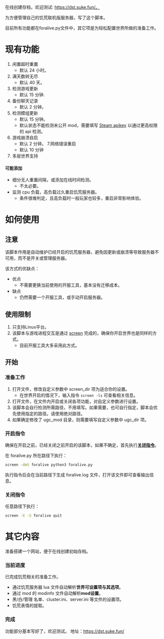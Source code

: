 在线创建存档，欢迎测试: https://dst.suke.fun/。

为方便管理自己的饥荒联机版服务器，写了这个脚本。

目前所有功能都在foralive.py文件中，其它项是为轻松配置世界所做的准备工作。

# 现有功能

1. 闲置超时重置
    * 默认 24 小时。
2. 满天数转无尽
    * 默认 40 天。
3. 检测游戏更新
    * 默认 15 分钟.
4. 备份聊天记录
    * 默认 2 分钟。
5. 检测模组更新
    * 默认 15 分钟。
    * 默认状态不能检测未公开 mod，需要填写 [Steam apikey](https://steamcommunity.com/dev/apikey) 以通过更高权限的 api 检测。
6. 游戏崩溃自启
    * 默认 2 分钟。 7.网络错误重启
    * 默认 10 分钟
8. 多层世界支持

#### 可能添加

* 细分无人重置间隔，或添加在线时间检测。
    * 不太必要。
* 监测 cpu 负载，高负载过久重启饥荒服务器。
    * 条件很难判定，且高负载时一般玩家也较多，重启非常影响体验。

# 如何使用

## 注意

该脚本作用是自动维护已经开启的饥荒服务器，避免因更新或崩溃等导致服务器不可用，而不是开关或管理服务器。

该方式的优缺点：

* 优点
    * 不需要更换当前使用的开服工具，基本没有迁移成本。
* 缺点
    * 仍然需要一个开服工具，或手动开启服务器。

## 使用限制

1. 只支持Linux平台。
2. 该脚本与游戏进程交互是通过 [screen](https://www.gnu.org/software/screen/) 完成的，确保你开启世界也是同样的方式。
    * 目前开服工具大多采用此方式。

## 开始

### 准备工作

1. 打开文件，修改自定义参数中 screen_dir 项为适合你的设置。
    * 在世界开启的情况下，输入指令 `screen -ls` 可查看相关信息。
2. 打开文件，在文件内开启或关闭各项功能，对自定义参数进行设置。
3. 该脚本会自行检测所需路径，不用填写。如果需要，也可自行指定，脚本会优先使用指定的路径。请使用绝对路径。
4. 如果确定修改了 ugc_mod 目录，则需要填写自定义参数中 ugc_dir 项。

### 开启指令

确保在开启之前，已经关闭之前开启的该脚本，如果不确定，首先执行[**关闭指令**](#关闭指令)。

在 foralive.py 所在路径下执行：

```bash
screen -dmS foralive python3 foralive.py
```

执行指令后会在当前路径下生成 foralive.log 文件，打开该文件即可查看输出信息。

### 关闭指令

任意路径下执行：

```bash
screen -X -S foralive quit
```

# 其它内容

准备搭建一个网站，便于在线创建初始存档。

### 当前进度

已完成饥荒相关的准备工作。

* 通过饥荒服务器 lua 文件自动解析**世界可设置项与其选项**。
* 通过 mod 的 modinfo 文件自动解析**mod设置**。
* 黑/白/管理 名单、cluster.ini、server.ini 等文件的设置项。
* 饥荒表情的提取。

### 完成

功能部分基本写好了，欢迎测试。 地址：https://dst.suke.fun/